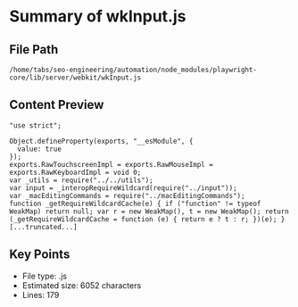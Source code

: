 # Summary of wkInput.js
  
## File Path
`/home/tabs/seo-engineering/automation/node_modules/playwright-core/lib/server/webkit/wkInput.js`

## Content Preview
```
"use strict";

Object.defineProperty(exports, "__esModule", {
  value: true
});
exports.RawTouchscreenImpl = exports.RawMouseImpl = exports.RawKeyboardImpl = void 0;
var _utils = require("../../utils");
var input = _interopRequireWildcard(require("../input"));
var _macEditingCommands = require("../macEditingCommands");
function _getRequireWildcardCache(e) { if ("function" != typeof WeakMap) return null; var r = new WeakMap(), t = new WeakMap(); return (_getRequireWildcardCache = function (e) { return e ? t : r; })(e); }
[...truncated...]
```

## Key Points
- File type: .js
- Estimated size: 6052 characters
- Lines: 179
